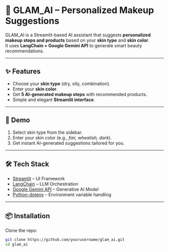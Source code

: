 # 💄 GLAM_AI – Personalized Makeup Suggestions

GLAM_AI is a Streamlit-based AI assistant that suggests **personalized makeup steps and products** based on your **skin type** and **skin color**.  
It uses **LangChain + Google Gemini API** to generate smart beauty recommendations.

---

## ✨ Features
- Choose your **skin type** (dry, oily, combination).
- Enter your **skin color**.
- Get **5 AI-generated makeup steps** with recommended products.
- Simple and elegant **Streamlit interface**.

---

## 🚀 Demo
1. Select skin type from the sidebar.
2. Enter your skin color (e.g., *fair, wheatish, dark*).
3. Get instant AI-generated suggestions tailored for you.

---

## 🛠️ Tech Stack
- [Streamlit](https://streamlit.io/) – UI Framework  
- [LangChain](https://www.langchain.com/) – LLM Orchestration  
- [Google Gemini API](https://ai.google.dev/) – Generative AI Model  
- [Python-dotenv](https://pypi.org/project/python-dotenv/) – Environment variable handling  

---

## 📦 Installation

Clone the repo:
```bash
git clone https://github.com/yourusername/glam_ai.git
cd glam_ai
